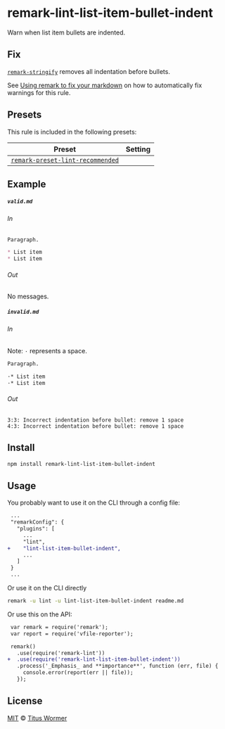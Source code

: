 <!--This file is generated-->

# remark-lint-list-item-bullet-indent

Warn when list item bullets are indented.

## Fix

[`remark-stringify`](https://github.com/remarkjs/remark/tree/master/packages/remark-stringify)
removes all indentation before bullets.

See [Using remark to fix your markdown](https://github.com/remarkjs/remark-lint/tree/formatting#using-remark-to-fix-your-markdown)
on how to automatically fix warnings for this rule.

## Presets

This rule is included in the following presets:

| Preset | Setting |
| ------ | ------- |
| [`remark-preset-lint-recommended`](https://github.com/remarkjs/remark-lint/tree/master/packages/remark-preset-lint-recommended) |  |

## Example

##### `valid.md`

###### In

```markdown
Paragraph.

* List item
* List item
```

###### Out

No messages.

##### `invalid.md`

###### In

Note: `·` represents a space.

```markdown
Paragraph.

·* List item
·* List item
```

###### Out

```text
3:3: Incorrect indentation before bullet: remove 1 space
4:3: Incorrect indentation before bullet: remove 1 space
```

## Install

```sh
npm install remark-lint-list-item-bullet-indent
```

## Usage

You probably want to use it on the CLI through a config file:

```diff
 ...
 "remarkConfig": {
   "plugins": [
     ...
     "lint",
+    "lint-list-item-bullet-indent",
     ...
   ]
 }
 ...
```

Or use it on the CLI directly

```sh
remark -u lint -u lint-list-item-bullet-indent readme.md
```

Or use this on the API:

```diff
 var remark = require('remark');
 var report = require('vfile-reporter');

 remark()
   .use(require('remark-lint'))
+  .use(require('remark-lint-list-item-bullet-indent'))
   .process('_Emphasis_ and **importance**', function (err, file) {
     console.error(report(err || file));
   });
```

## License

[MIT](https://github.com/remarkjs/remark-lint/blob/master/LICENSE) © [Titus Wormer](http://wooorm.com)
